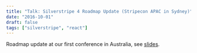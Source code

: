 ```yaml
---
title: "Talk: Silverstripe 4 Roadmap Update (Stripecon APAC in Sydney)"
date: "2016-10-01"
draft: false
tags: ["silverstripe", "react"]
---
```


Roadmap update at our first conference in Australia, see [slides](https://slides.com/chillu/deck-3#/4).